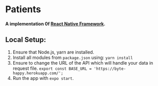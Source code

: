 # Patients

#### A implementation 0f [React Native Framework](https://reactnative.dev/).

## Local Setup:
 1. Ensure that Node.js, yarn are installed.
 2. Install all modules from `package.json` using:
     `yarn install`
 3. Ensure to change the URL of the API which will handle your data in request file.
    `export const BASE_URL = 'https://byte-happy.herokuapp.com/';`
 4. Run the app with `expo start`.

